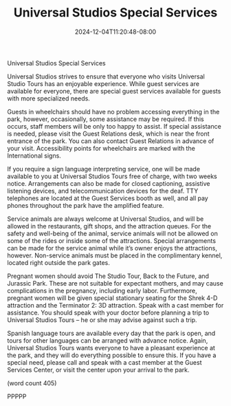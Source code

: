 ﻿---
title: "Universal Studios Special Services"
date: 2024-12-04T11:20:48-08:00
description: "Universal Studio Tours Tips for Web Success"
featured_image: "/images/Universal Studio Tours.jpg"
tags: ["Universal Studio Tours"]
---

Universal Studios Special Services

Universal Studios strives to ensure that everyone who 
visits Universal Studio Tours has an enjoyable 
experience. While guest services are available for 
everyone, there are special guest services available 
for guests with more specialized needs. 

Guests in wheelchairs should have no problem 
accessing everything in the park, however, occasionally, 
some assistance may be required. If this occurs, 
staff members will be only too happy to assist. If 
special assistance is needed, please visit the 
Guest Relations desk, which is near the front 
entrance of the park. You can also contact Guest 
Relations in advance of your visit. Accessibility 
points for wheelchairs are marked with the 
International signs.

If you require a sign language interpreting service, 
one will be made available to you at Universal 
Studios Tours free of charge, with two weeks notice. 
Arrangements can also be made for closed 
captioning, assistive listening devices, and 
telecommunication devices for the deaf. TTY 
telephones are located at the Guest Services booth 
as well, and all pay phones throughout the park 
have the amplified feature.

Service animals are always welcome at Universal
Studios, and will be allowed in the restaurants, gift 
shops, and the attraction queues. For the safety 
and well-being of the animal, service animals will not 
be allowed on some of the rides or inside some of 
the attractions. Special arrangements can be made 
for the service animal while it’s owner enjoys the 
attractions, however. Non-service animals must be 
placed in the complimentary kennel, located right 
outside the park gates.

Pregnant women should avoid The Studio Tour, Back 
to the Future, and Jurassic Park. These are not 
suitable for expectant mothers, and may cause 
complications in the pregnancy, including early labor. 
Furthermore, pregnant women will be given special 
stationary seating for the Shrek 4-D attraction and the 
Terminator 2: 3D attraction. Speak with a cast member 
for assistance. You should speak with your doctor 
before planning a trip to Universal Studios Tours – 
he or she may advise against such a trip.

Spanish language tours are available every day that 
the park is open, and tours for other languages can 
be arranged with advance notice. Again, Universal 
Studios Tours wants everyone to have a pleasant 
experience at the park, and they will do everything 
possible to ensure this. If you have a special need, 
please call and speak with a cast member at the 
Guest Services Center, or visit the center upon 
your arrival to the park.

(word count 405)

PPPPP

